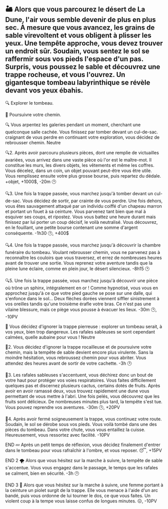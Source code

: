 ## 🏜️ Alors que vous parcourez le désert de La Dune, l'air vous semble devenir de plus en plus sec. À mesure que vous avancez, les grains de sable virevoltent et vous obligent à plisser les yeux. Une tempête approche, vous devez trouver un endroit sûr. Soudain, vous sentez le sol se raffermir sous vos pieds l'espace d'un pas. Surpris, vous poussez le sable et découvrez une trappe rocheuse, et vous l'ouvrez. Un gigantesque tombeau labyrinthique se révèle devant vos yeux ébahis.

🔍 Explorer le tombeau.

🚶 Poursuivre votre chemin.

🔍
Vous arpentez les galeries pendant un moment, cherchant une quelconque salle cachée. Vous finissez par tomber devant un cul-de-sac. craignant de vous perdre en continuant votre exploration, vous décidez de rebrousser chemin.
Neutre

🔍2.
Après avoir parcouru plusieurs pièces, dont une remplie de victuailles avariées, vous arrivez dans une vaste pièce où l'or est le maître-mot. Il constitue les murs, les divers objets, les vêtements et même les coffres. Vous décelez, dans un coin, un objet pouvant peut-être vous être utile. Vous remplissez ensuite votre plus grosse bourse, puis repartez du dédale.
+objet, +1000$, -20m 🕑

🔍3.
Une fois la trappe passée, vous marchez jusqu'à tomber devant un cul-de-sac. Vous décidez de sortir, par crainte de vous perdre. Une fois dehors, vous êtes sauvagement attaqué par un individu coiffé d'un chapeau marron et portant un fouet à sa ceinture. Vous parvenez tant bien que mal à esquiver ses coups, et ripostez. Vous vous battez une heure durant mais finissez par lui porter un coup décisif, le voilà neutralisé. Vous découvrez, en le fouillant, une petite bourse contenant une somme d'argent conséquente.
-1h30 🕑, +400$

🔍4. 
Une fois la trappe passée, vous marchez jusqu'à découvrir la chambre funéraire du tombeau. Voulant rebrousser chemin, vous ne parvenez pas à reconnaître les couloirs que vous traversez, et errez de nombreuses heures avant de trouver une sortie. Vous reprenez votre aventure tandis que la pleine lune éclaire, comme en plein jour, le désert silencieux.
-8h15 🕑

🔍5.
Une fois la trappe passée, vous marchez jusqu'à découvrir une pièce où trône un sphinx, intégralement en or ! Comme hypnotisé, vous vous en approchez jusqu'à ce que votre pied gauche se pose sur une dalle, qui s'enfonce dans le sol... Deux flèches dorées viennent siffler sinistrement à vos oreilles tandis qu'une troisième érafle votre bras. Ce n'est pas une vilaine blessure, mais ce piège vous pousse à évacuer les lieux.
-30m 🕑, -10PV

🚶
Vous décidez d'ignorer la trappe pierreuse : explorer un tombeau serait, à vos yeux, bien trop dangereux. Les rafales sableuses se sont cependant calmées, quelle aubaine pour vous !
Neutre

🚶2.
Vous décidez d'ignorer la trappe rocailleuse et de poursuivre votre chemin, mais la tempête de sable devient encore plus virulente. Sans la moindre hésitation, vous rebroussez chemin pour vous abriter. Vous attendez des heures avant de sortir de votre cachette.
-3h 🕑

🚶3.
Les rafales sableuses s'accentuent, vous déchirez donc un bout de votre haut pour protéger vos voies respiratoires. Vous faites difficilement quelques pas et discernez plusieurs cactus, certains dotés de fruits. Après avoir en avoir ramassé deux, vous trouvez rapidement une dune vous permettant de vous mettre à l'abri. Une fois pelés, vous découvrez que les fruits sont délicieux. De nombreuses minutes plus tard, la tempête s'est tue. Vous pouvez reprendre vos aventures.
-30m 🕑, +20PV

🚶4. 
Après avoir fermé soigneusement la trappe, vous continuez votre route. Soudain, le sol se dérobe sous vos pieds. Vous voilà tombé dans une des pièces du tombeau. Dans votre chute, vous vous entaillez la cuisse. Heureusement, vous ressortez avec facilité. 
-10PV

END
💤 Après un petit temps de réflexion, vous décidez finalement d'entrer dans le tombeau pour vous rafraîchir à l'ombre, et vous reposer.
😴, +15PV

END 2 
🌪️ Alors que vous hésitez sur la marche à suivre, la tempête de sable s'accentue. Vous vous engagez dans le passage, le temps que les rafales se calment, bien en sécurité.
-3h 🕑

END 3
🏹 Alors que vous hésitez sur la marche à suivre, une femme portant à la ceinture un piolet surgit de la trappe. Elle vous menace à l'aide d'un arc bandé, puis vous ordonne de lui tourner le dos, ce que vous faites. Un violent coup à la tempe vous laisse confus de longues minutes.
😖, -10PV
